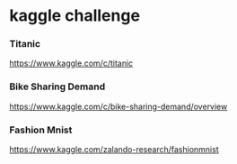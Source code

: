 # kaggle challenge

### Titanic

https://www.kaggle.com/c/titanic


### Bike Sharing Demand

https://www.kaggle.com/c/bike-sharing-demand/overview

### Fashion Mnist

https://www.kaggle.com/zalando-research/fashionmnist
